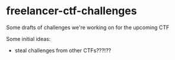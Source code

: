 # freelancer-ctf-challenges
Some drafts of challenges we're working on for the upcoming CTF

Some initial ideas:
 * steal challenges from other CTFs???!??

